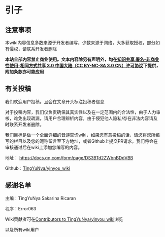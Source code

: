 # 引子

## 注意事项

本wiki内容信息多数来源于开发者编写，少数来源于网络，大多获取授权，部分如有侵权，请联系开发者删除

**本站全部内容禁止商业使用。文本内容除另有声明外，均在[知识共享 署名-非商业性使用-相同方式共享 3.0 中国大陆（CC BY-NC-SA 3.0 CN）许可协议](https://creativecommons.org/licenses/by-nc-sa/3.0/cn/)下提供，附加条款亦可能应用**

## 有关投稿

我们欢迎用户投稿，且会在文章开头标注投稿者信息

对于投稿内容，我们仅负责确保其真实性以及在一定范围内的合法性，由于人力审核，难免出现疏漏，请用户合理辨析内容，由于侵犯他人隐私/存在非法内容请及时联系开发者删除。

我们目标是做一个全面详细的音游查询wiki，如果您有意投稿的话，请您将您所编写的栏目以及您的昵称留言至下方地址，或者Github上提交PR请求，我们将会在审核通过后在wiki上添加您编写的内容。

地址： https://docs.qq.com/form/page/DS3BTd2ZWbnBDdVBB

Github：[TingYuNya/yinyou_wiki](https://github.com/TingYuNya/yinyou_wiki)

## 感谢名单

主编：TingYuNya  Sakarina  Ricaran

程序：Error063

Wiki贡献者可在[Contributors to TingYuNya/yinyou_wiki](https://github.com/TingYuNya/yinyou_wiki/graphs/contributors)浏览

以及所有wiki用户